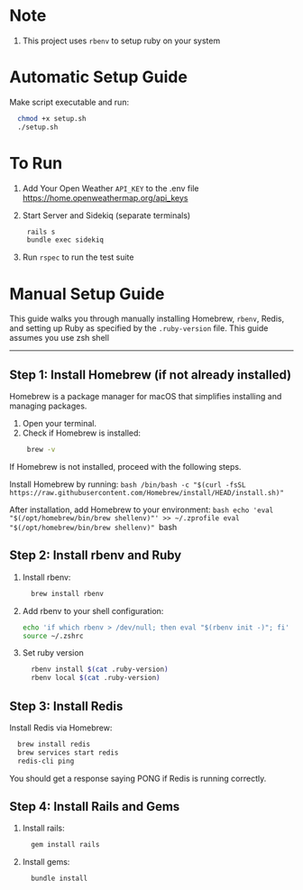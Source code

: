 # Note
1. This project uses `rbenv` to setup ruby on your system

# Automatic Setup Guide
Make script executable and run:
```bash
  chmod +x setup.sh
  ./setup.sh
```
# To Run

1. Add Your Open Weather `API_KEY` to the .env file
   https://home.openweathermap.org/api_keys

2. Start Server and Sidekiq (separate terminals)
   ```bash
    rails s
    bundle exec sidekiq
    ```
3. Run `rspec` to run the test suite

# Manual Setup Guide

This guide walks you through manually installing Homebrew, `rbenv`, Redis, and setting up Ruby as specified by the `.ruby-version` file.
This guide assumes you use zsh shell

---

## Step 1: Install Homebrew (if not already installed)

Homebrew is a package manager for macOS that simplifies installing and managing packages.

1. Open your terminal.
2. Check if Homebrew is installed:
   ```bash
    brew -v
   ```

If Homebrew is not installed, proceed with the following steps.

Install Homebrew by running:
    ```bash
      /bin/bash -c "$(curl -fsSL https://raw.githubusercontent.com/Homebrew/install/HEAD/install.sh)"
    ```

After installation, add Homebrew to your environment:
    ```bash
      echo 'eval "$(/opt/homebrew/bin/brew shellenv)"' >> ~/.zprofile
      eval "$(/opt/homebrew/bin/brew shellenv)"
    ```bash

##  Step 2: Install rbenv and Ruby
1.  Install rbenv:
    ```bash
      brew install rbenv
    ```
2.  Add rbenv to your shell configuration:
    ```bash
    echo 'if which rbenv > /dev/null; then eval "$(rbenv init -)"; fi' >> ~/.zshrc
    source ~/.zshrc
    ```
3. Set ruby version
    ```bash
      rbenv install $(cat .ruby-version)
      rbenv local $(cat .ruby-version)
    ```
##  Step 3: Install Redis

Install Redis via Homebrew:

```bash
  brew install redis
  brew services start redis
  redis-cli ping
```

You should get a response saying PONG if Redis is running correctly.

##  Step 4: Install Rails and Gems

1.  Install rails:
    ```bash
      gem install rails
    ```

2.  Install gems:
    ```bash
      bundle install
    ```
